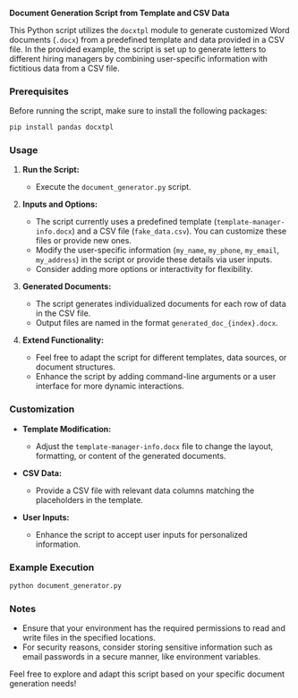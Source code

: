 **Document Generation Script from Template and CSV Data**

This Python script utilizes the `docxtpl` module to generate customized Word documents (`.docx`) from a predefined template and data provided in a CSV file. In the provided example, the script is set up to generate letters to different hiring managers by combining user-specific information with fictitious data from a CSV file.

### Prerequisites

Before running the script, make sure to install the following packages:

```bash
pip install pandas docxtpl
```

### Usage

1. **Run the Script:**
   - Execute the `document_generator.py` script.

2. **Inputs and Options:**
   - The script currently uses a predefined template (`template-manager-info.docx`) and a CSV file (`fake_data.csv`). You can customize these files or provide new ones.
   - Modify the user-specific information (`my_name`, `my_phone`, `my_email`, `my_address`) in the script or provide these details via user inputs.
   - Consider adding more options or interactivity for flexibility.

3. **Generated Documents:**
   - The script generates individualized documents for each row of data in the CSV file.
   - Output files are named in the format `generated_doc_{index}.docx`.

4. **Extend Functionality:**
   - Feel free to adapt the script for different templates, data sources, or document structures.
   - Enhance the script by adding command-line arguments or a user interface for more dynamic interactions.

### Customization

- **Template Modification:**
  - Adjust the `template-manager-info.docx` file to change the layout, formatting, or content of the generated documents.

- **CSV Data:**
  - Provide a CSV file with relevant data columns matching the placeholders in the template.

- **User Inputs:**
  - Enhance the script to accept user inputs for personalized information.

### Example Execution

```bash
python document_generator.py
```

### Notes

- Ensure that your environment has the required permissions to read and write files in the specified locations.
- For security reasons, consider storing sensitive information such as email passwords in a secure manner, like environment variables.

Feel free to explore and adapt this script based on your specific document generation needs!